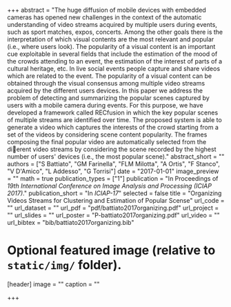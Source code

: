 +++
abstract = "The huge diffusion of mobile devices with embedded cameras has opened new challenges in the context of the automatic understanding of video streams acquired by multiple users during events, such as sport matches, expos, concerts. Among the other goals there is the interpretation of which visual contents are the most relevant and popular (i.e., where users look). The popularity of a visual content is an important cue exploitable in several fields that include the estimation of the mood of the crowds attending to an event, the estimation of the interest of parts of a cultural heritage, etc. In live social events people capture and share videos which are related to the event. The popularity of a visual content can be obtained through the visual consensus among multiple video streams acquired by the different users devices. In this paper we address the problem of detecting and summarizing the popular scenes captured by users with a mobile camera during events. For this purpose, we have developed a framework called RECfusion in which the key popular scenes of multiple streams are identified over time. The proposed system is able to generate a video which captures the interests of the crowd starting from a set of the videos by considering scene content popularity. The frames composing the final popular video are automatically selected from the dierent video streams by considering the scene recorded by the highest number of users' devices (i.e., the most popular scene)."
abstract_short = ""
authors = ["S Battiato", "GM Farinella", "FLM Milotta", "A Ortis", "F Stanco", "V D'Amico", "L Addesso", "G Torrisi"]
date = "2017-01-01"
image_preview = ""
math = true
publication_types = ["1"]
publication = "In Proceedings of *19th International Conference on Image Analysis and Processing (ICIAP 2017)*."
publication_short = "In *ICIAP-17*"
selected = false
title = "Organizing Videos Streams for Clustering and Estimation of Popular Scense"
url_code = ""
url_dataset = ""
url_pdf = "pdf/battiato2017organizing.pdf"
url_project = ""
url_slides = ""
url_poster = "P-battiato2017organizing.pdf"
url_video = ""
url_bibtex = "bib/battiato2017organizing.bib"

# Optional featured image (relative to `static/img/` folder).
[header]
image = ""
caption = ""

+++